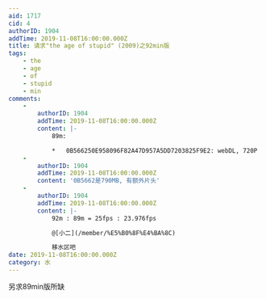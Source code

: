 ```yaml
---
aid: 1717
cid: 4
authorID: 1904
addTime: 2019-11-08T16:00:00.000Z
title: 请求"the age of stupid" (2009)之92min版
tags:
    - the
    - age
    - of
    - stupid
    - min
comments:
    -
        authorID: 1904
        addTime: 2019-11-08T16:00:00.000Z
        content: |-
            89m:

            *   0B566250E958096F82A47D957A5DD7203825F9E2: webDL, 720P
    -
        authorID: 1904
        addTime: 2019-11-08T16:00:00.000Z
        content: '0B5662是790MB, 有额外片头'
    -
        authorID: 1904
        addTime: 2019-11-08T16:00:00.000Z
        content: |-
            92m : 89m = 25fps : 23.976fps

            @[小二](/member/%E5%B0%8F%E4%BA%8C)

            移水区吧
date: 2019-11-08T16:00:00.000Z
category: 水
---
```


另求89min版所缺
